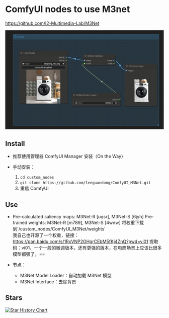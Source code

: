 # ComfyUI nodes to use M3net

https://github.com/I2-Multimedia-Lab/M3Net

![image](preview.png)

## Install

- 推荐使用管理器 ComfyUI Manager 安装（On the Way）

- 手动安装：
    1. `cd custom_nodes`
    2. `git clone https://github.com/leeguandong/ComfyUI_M3Net.git`
    3. 重启 ComfyUI


## Use

- Pre-calculated saliency maps: M3Net-R [uqsr], M3Net-S [6jyh]
Pre-trained weights: M3Net-R [m789], M3Net-S [4wnw]
  将权重下载到'/custom_nodes/ComfyUI_M3Net/weights'  
  我自己也开源了一个权重，链接：https://pan.baidu.com/s/1RxVNP2GHgrCEbM5fKj4ZnQ?pwd=vi01 
提取码：vi01，一个一般的微调版本，还有更强的版本，在电商场景上应该比很多模型都强了，==

- 节点：

   - M3Net Model Loader：自动加载 M3Net 模型
   - M3Net Interface：去除背景


## Stars 

[![Star History Chart](https://api.star-history.com/svg?repos=leeguandong/ComfyUI_M3Net&type=Date)](https://star-history.com/#leeguandong/ComfyUI_M3Net&Date)



